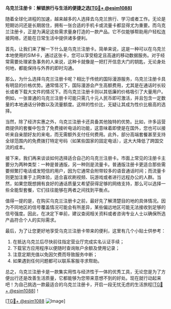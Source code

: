 **乌克兰注册卡：解锁旅行与生活的便捷之选[[TG💪+ @esim1088](https://t.me/s/esim1088)]**

随着全球化进程的加速，越来越多的人选择去乌克兰旅行、学习或者工作。无论是短期访问还是长期居住，拥有一张合适的手机卡或流量卡都显得尤为重要。而乌克兰注册卡，正是为满足这些需求量身打造的一款产品。它不仅能够帮助用户轻松连接网络，还能在日常生活中提供诸多便利。

首先，让我们来了解一下什么是乌克兰注册卡。简单来说，这是一种可以在乌克兰本地使用的SIM卡，通过这张卡，您可以享受稳定且高速的移动数据服务。对于经常需要处理紧急事务的人来说，这种卡就像是一把打开信息大门的钥匙，无论身处何地，都能保持与外界的即时沟通。

那么，为什么选择乌克兰注册卡呢？相比于传统的国际漫游服务，乌克兰注册卡具有明显的价格优势。通常情况下，国际漫游会产生高额费用，尤其是在通话时长较长或者下载大文件的情况下。而乌克兰注册卡则以其低廉的价格吸引了大量用户。例如，一张普通的乌克兰注册卡可能只需几十元人民币即可激活，并且包含一定数量的本地通话分钟数以及流量额度。这样的性价比，无疑让其成为性价比极高的选择。

当然，除了经济实惠之外，乌克兰注册卡还具备其他独特的优势。比如，许多运营商提供的套餐中包含了免费接听电话的功能，这意味着即使是在国外，您也可以接听来自亲朋好友的来电，而无需额外支付任何费用。此外，部分高端套餐甚至支持全球范围内的免费拨打特定号码（如某些国家的固定电话），这大大降低了跨国交流的成本。

接下来，我们再来谈谈如何选择适合自己的乌克兰注册卡。市面上常见的注册卡主要分为两种类型：一种是普通版，另一种则是流量卡。普通版注册卡更适合那些需要频繁打电话或发短信的用户，因为它通常会附带较多的语音通话时间；而流量卡则更加注重于上网体验，适合喜欢刷视频、玩游戏或者进行远程办公的人群。当然，如果您既想拥有良好的通话质量又希望获得足够的网络支持，那么可以选择一些全能型套餐，它们往往能够在两者之间找到平衡点。

值得一提的是，在购买乌克兰注册卡之前，最好先了解清楚目的地的具体情况。因为不同地区的信号覆盖情况可能会有所差异，某些偏远地区可能无法接收到足够的信号强度。因此，在决定下单前，建议查阅相关资料或者咨询专业人士以确保所选产品符合个人的实际需求。

最后，为了让您更好地享受乌克兰注册卡带来的便利，这里有几个小贴士供参考：
1. 在抵达乌克兰后尽快前往指定营业厅完成实名认证手续；
2. 下载官方应用程序以便随时查询账户余额及使用记录；
3. 注意定期充值以免因欠费而导致服务中断；
4. 如果遇到任何问题都可以联系客服寻求帮助。

总之，乌克兰注册卡是一款集实用性与经济性于一体的优秀工具，无论您是为了方便出行还是改善生活质量，它都能够为您带来意想不到的好处。现在就行动起来吧！为自己挑选一款最适合的乌克兰注册卡，开启一段无忧无虑的生活旅程[[TG💪+ @esim1088](https://t.me/s/esim1088)]！

[[TG💪+ @esim1088](https://t.me/s/esim1088) ![Image](https://i.postimg.cc/4NQfJmqS/Snipaste-2025-05-13-00-14-12.png)]